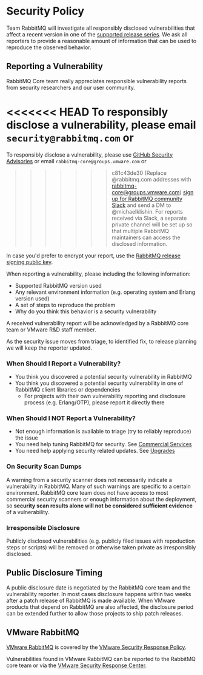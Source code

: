 # Security Policy

Team RabbitMQ will investigate all responsibly disclosed vulnerabilities that affect
a recent version in one of the [supported release series](https://www.rabbitmq.com/versions.html).
We ask all reporters to provide a reasonable amount of information that can be used to reproduce
the observed behavior.

## Reporting a Vulnerability

RabbitMQ Core team really appreciates responsible vulnerability reports
from security researchers and our user community.

<<<<<<< HEAD
To responsibly disclose a vulnerability, please email `security@rabbitmq.com` or
=======
To responsibly disclose a vulnerability, please use [GitHub Security Advisories](https://docs.github.com/en/code-security/security-advisories/guidance-on-reporting-and-writing/privately-reporting-a-security-vulnerability) or email `rabbitmq-core@groups.vmware.com` or
>>>>>>> c81c43de30 (Replace @rabbitmq.com addresses with rabbitmq-core@groups.vmware.com)
[sign up for RabbitMQ community Slack](https://rabbitmq-slack.herokuapp.com) and
send a DM to @michaelklishin. For reports received via Slack, a separate private
channel will be set up so that multiple RabbitMQ maintainers can access the disclosed
information.

In case you'd prefer to encrypt your report, use the [RabbitMQ release signing public key](https://github.com/rabbitmq/signing-keys/releases).

When reporting a vulnerability, please including the following information:

 * Supported RabbitMQ version used
 * Any relevant environment information (e.g. operating system and Erlang version used)
 * A set of steps to reproduce the problem
 * Why do you think this behavior is a security vulnerability

A received vulnerability report will be acknowledged by a RabbitMQ core team or VMware R&D staff member.

As the security issue moves from triage, to identified fix, to release planning we will keep the reporter updated.

### When Should I Report a Vulnerability?

 * You think you discovered a potential security vulnerability in RabbitMQ
 * You think you discovered a potential security vulnerability in one of RabbitMQ client libraries or dependencies
   * For projects with their own vulnerability reporting and disclosure process (e.g. Erlang/OTP), please report it directly there

### When Should I NOT Report a Vulnerability?

 * Not enough information is available to triage (try to reliably reproduce) the issue
 * You need help tuning RabbitMQ for security. See [Commercial Services](https://www.rabbitmq.com/services.html)
 * You need help applying security related updates. See [Upgrades](https://www.rabbitmq.com/upgrade.html)

### On Security Scan Dumps

A warning from a security scanner does not necessarily indicate a vulnerability in RabbitMQ.
Many of such warnings are specific to a certain environment. RabbitMQ core team does not have
access to most commercial security scanners or enough information about the deployment,
so **security scan results alone will not be considered sufficient evidence** of a vulnerability.


### Irresponsible Disclosure

Publicly disclosed vulnerabilities (e.g. publicly filed issues with repoduction steps or scripts)
will be removed or otherwise taken private as irresponsibly disclosed.


## Public Disclosure Timing

A public disclosure date is negotiated by the RabbitMQ core team and the vulnerability reporter.
In most cases disclosure happens within two weeks after a patch release of RabbitMQ is made available.
When VMware products that depend on RabbitMQ are also affected, the disclosure period can be extended
further to allow those projects to ship patch releases.


## VMware RabbitMQ

[VMware RabbitMQ](https://www.vmware.com/products/rabbitmq.html) is covered by the [VMware Security Response Policy](https://www.vmware.com/support/policies/security_response.html).

Vulnerabilities found in VMware RabbitMQ can be reported to the RabbitMQ core team or
via the [VMware Security Response Center](https://www.vmware.com/security/vsrc.html).
